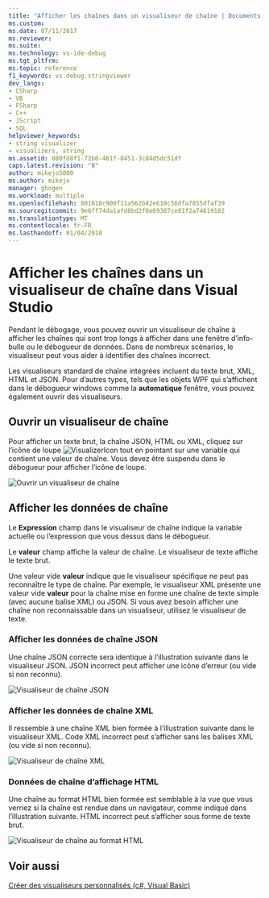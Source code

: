 ```yaml
---
title: "Afficher les chaînes dans un visualiseur de chaîne | Documents Microsoft"
ms.custom: 
ms.date: 07/11/2017
ms.reviewer: 
ms.suite: 
ms.technology: vs-ide-debug
ms.tgt_pltfrm: 
ms.topic: reference
f1_keywords: vs.debug.stringviewer
dev_langs:
- CSharp
- VB
- FSharp
- C++
- JScript
- SQL
helpviewer_keywords:
- string visualizer
- visualizers, string
ms.assetid: 080fd8f1-72b0-461f-8451-3c84d5dc51df
caps.latest.revision: "8"
author: mikejo5000
ms.author: mikejo
manager: ghogen
ms.workload: multiple
ms.openlocfilehash: 801618c900f11a562b42e610c56dfa7855dfaf39
ms.sourcegitcommit: 9e6ff74da1afd8bd2f0e69387ce81f2a74619182
ms.translationtype: MT
ms.contentlocale: fr-FR
ms.lasthandoff: 01/04/2018
---
```

# <a name="view-strings-in-a-string-visualizer-in-visual-studio"></a>Afficher les chaînes dans un visualiseur de chaîne dans Visual Studio
Pendant le débogage, vous pouvez ouvrir un visualiseur de chaîne à afficher les chaînes qui sont trop longs à afficher dans une fenêtre d’info-bulle ou le débogueur de données. Dans de nombreux scénarios, le visualiseur peut vous aider à identifier des chaînes incorrect.

Les visualiseurs standard de chaîne intégrées incluent du texte brut, XML, HTML et JSON. Pour d’autres types, tels que les objets WPF qui s’affichent dans le débogueur windows comme la **automatique** fenêtre, vous pouvez également ouvrir des visualiseurs.

## <a name="open-a-string-visualizer"></a>Ouvrir un visualiseur de chaîne

Pour afficher un texte brut, la chaîne JSON, HTML ou XML, cliquez sur l’icône de loupe ![VisualizerIcon](../debugger/media/dbg-tips-visualizer-icon.png "icône de visualiseur") tout en pointant sur une variable qui contient une valeur de chaîne. Vous devez être suspendu dans le débogueur pour afficher l’icône de loupe.

![Ouvrir un visualiseur de chaîne](../debugger/media/dbg-tips-string-visualizers.png "OpenStringVisualizer")

## <a name="view-string-data"></a>Afficher les données de chaîne

Le **Expression** champ dans le visualiseur de chaîne indique la variable actuelle ou l’expression que vous dessus dans le débogueur.

Le **valeur** champ affiche la valeur de chaîne. Le visualiseur de texte affiche le texte brut.

Une valeur vide **valeur** indique que le visualiseur spécifique ne peut pas reconnaître le type de chaîne. Par exemple, le visualiseur XML présente une valeur vide **valeur** pour la chaîne mise en forme une chaîne de texte simple (avec aucune balise XML) ou JSON. Si vous avez besoin afficher une chaîne non reconnaissable dans un visualiseur, utilisez le visualiseur de texte.

### <a name="view-json-string-data"></a>Afficher les données de chaîne JSON

Une chaîne JSON correcte sera identique à l’illustration suivante dans le visualiseur JSON. JSON incorrect peut afficher une icône d’erreur (ou vide si non reconnu).

![Visualiseur de chaîne JSON](../debugger/media/dbg-tips-string-visualizer-json.png "visualiseur de chaîne JSON")

### <a name="view-xml-string-data"></a>Afficher les données de chaîne XML

Il ressemble à une chaîne XML bien formée à l’illustration suivante dans le visualiseur XML. Code XML incorrect peut s’afficher sans les balises XML (ou vide si non reconnu).

![Visualiseur de chaîne XML](../debugger/media/dbg-string-visualizers-xml.png "visualiseur de chaîne XML")

### <a name="view-html-string-data"></a>Données de chaîne d’affichage HTML

Une chaîne au format HTML bien formée est semblable à la vue que vous verriez si la chaîne est rendue dans un navigateur, comme indiqué dans l’illustration suivante. HTML incorrect peut s’afficher sous forme de texte brut.

![Visualiseur de chaîne au format HTML](../debugger/media/dbg-string-visualizers-html.png "visualiseur de chaîne au format HTML")

## <a name="see-also"></a>Voir aussi  
 [Créer des visualiseurs personnalisés (c#, Visual Basic)](../debugger/create-custom-visualizers-of-data.md)